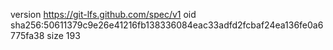 version https://git-lfs.github.com/spec/v1
oid sha256:50611379c9e26e41216fb138336084eac33adfd2fcbaf24ea136fe0a6775fa38
size 193
